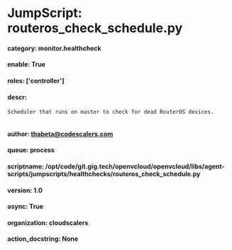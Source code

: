 
# JumpScript: routeros_check_schedule.py
        
#### category: monitor.healthcheck
#### enable: True
#### roles: ['controller']
#### descr: 
```
Scheduler that runs on master to check for dead RouterOS devices.


```
#### author: thabeta@codescalers.com
#### queue: process
#### scriptname: /opt/code/git.gig.tech/openvcloud/openvcloud/libs/agent-scripts/jumpscripts/healthchecks/routeros_check_schedule.py
#### version: 1.0
#### async: True
#### organization: cloudscalers
#### action_docstring: None